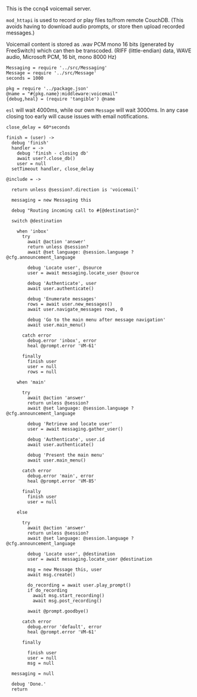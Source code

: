 This is the ccnq4 voicemail server.

`mod_httapi` is used to record or play
files to/from remote CouchDB. (This avoids having to download
audio prompts, or store then upload recorded messages.)

Voicemail content is stored as .wav PCM mono 16 bits (generated
by FreeSwitch) which can then be transcoded.
(RIFF (little-endian) data, WAVE audio, Microsoft PCM, 16 bit, mono 8000 Hz)

    Messaging = require '../src/Messaging'
    Message = require '../src/Message'
    seconds = 1000

    pkg = require '../package.json'
    @name = "#{pkg.name}:middleware:voicemail"
    {debug,heal} = (require 'tangible') @name

`esl` will wait 4000ms, while our own `Message` will wait 3000ms.
In any case closing too early will cause issues with email notifications.

    close_delay = 60*seconds

    finish = (user) ->
      debug 'finish'
      handler = ->
        debug 'finish - closing db'
        await user?.close_db()
        user = null
      setTimeout handler, close_delay

    @include = ->

      return unless @session?.direction is 'voicemail'

      messaging = new Messaging this

      debug "Routing incoming call to #{@destination}"

      switch @destination

        when 'inbox'
          try
            await @action 'answer'
            return unless @session?
            await @set language: @session.language ? @cfg.announcement_language

            debug 'Locate user', @source
            user = await messaging.locate_user @source

            debug 'Authenticate', user
            await user.authenticate()

            debug 'Enumerate messages'
            rows = await user.new_messages()
            await user.navigate_messages rows, 0

            debug 'Go to the main menu after message navigation'
            await user.main_menu()

          catch error
            debug.error 'inbox', error
            heal @prompt.error 'VM-61'

          finally
            finish user
            user = null
            rows = null

        when 'main'

          try
            await @action 'answer'
            return unless @session?
            await @set language: @session.language ? @cfg.announcement_language

            debug 'Retrieve and locate user'
            user = await messaging.gather_user()

            debug 'Authenticate', user.id
            await user.authenticate()

            debug 'Present the main menu'
            await user.main_menu()

          catch error
            debug.error 'main', error
            heal @prompt.error 'VM-85'

          finally
            finish user
            user = null

        else

          try
            await @action 'answer'
            return unless @session?
            await @set language: @session.language ? @cfg.announcement_language

            debug 'Locate user', @destination
            user = await messaging.locate_user @destination

            msg = new Message this, user
            await msg.create()

            do_recording = await user.play_prompt()
            if do_recording
              await msg.start_recording()
              await msg.post_recording()

            await @prompt.goodbye()

          catch error
            debug.error 'default', error
            heal @prompt.error 'VM-61'

          finally

            finish user
            user = null
            msg = null

      messaging = null

      debug 'Done.'
      return

